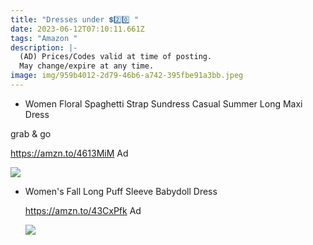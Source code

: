 ```yaml
---
title: "Dresses under 💲2️⃣0️⃣ "
date: 2023-06-12T07:10:11.661Z
tags: "Amazon "
description: |-
  (AD) Prices/Codes valid at time of posting.
  May change/expire at any time.
image: img/959b4012-2d79-46b6-a742-395fbe91a3bb.jpeg
---
```

* Women Floral Spaghetti Strap Sundress Casual Summer Long Maxi Dress

grab & go 

https://amzn.to/4613MiM Ad 

![](img/2aa16986-8e5e-4862-bfa2-baaf5195200a.jpeg)

* Women's Fall Long Puff Sleeve Babydoll Dress 

  https://amzn.to/43CxPfk Ad

  ![](img/43cb3216-efb5-42eb-a093-cf5893c483c8.jpeg)